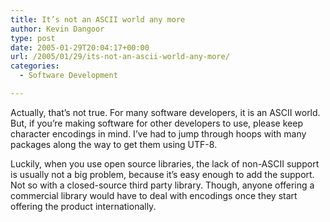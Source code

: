 ```yaml
---
title: It’s not an ASCII world any more
author: Kevin Dangoor
type: post
date: 2005-01-29T20:04:17+00:00
url: /2005/01/29/its-not-an-ascii-world-any-more/
categories:
  - Software Development

---
```

Actually, that&#8217;s not true. For many software developers, it is an ASCII world. But, if you&#8217;re making software for other developers to use, please keep character encodings in mind. I&#8217;ve had to jump through hoops with many packages along the way to get them using UTF-8.

Luckily, when you use open source libraries, the lack of non-ASCII support is usually not a big problem, because it&#8217;s easy enough to add the support. Not so with a closed-source third party library. Though, anyone offering a commercial library would have to deal with encodings once they start offering the product internationally.